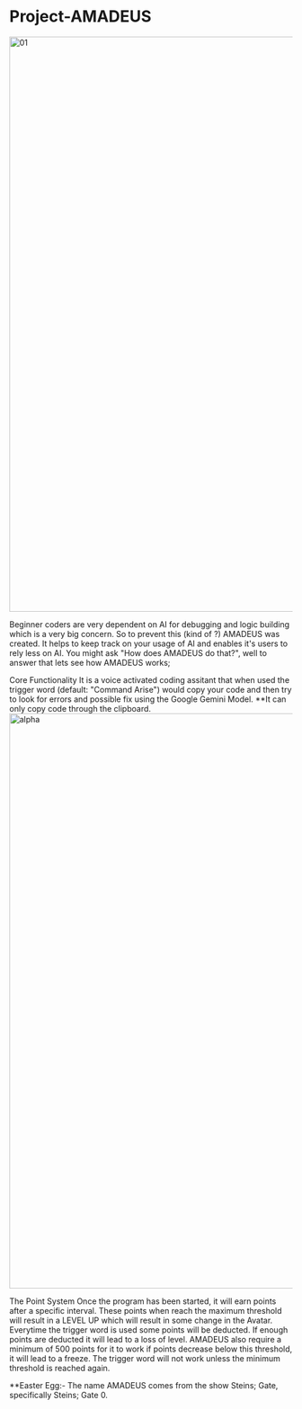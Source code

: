 # Project-AMADEUS
<img width="1024" height="1024" alt="01" src="https://github.com/user-attachments/assets/c7dd60f3-78ab-411e-8094-7634d64dbf62" />

Beginner coders are very dependent on AI for debugging and logic building which is a very big concern. So to prevent this (kind of ?) AMADEUS was created.
It helps to keep track on your usage of AI and enables it's users to rely less on AI. 
You might ask "How does AMADEUS do that?", well to answer that lets see how AMADEUS works;

Core Functionality
It is a voice activated coding assitant that when used the trigger word (default: "Command Arise") would copy your code and then try to look for errors and possible fix using the Google Gemini Model.
**It can only copy code through the clipboard.
<img width="1024" height="1024" alt="alpha" src="https://github.com/user-attachments/assets/6a9653c7-a0f1-4546-b621-d6214eb82dc7" />

The Point System
Once the program has been started, it will earn points after a specific interval. These points when reach the maximum threshold will result in a LEVEL UP which will result in some change in the Avatar.
Everytime the trigger word is used some points will be deducted. If enough points are deducted it will lead to a loss of level.
AMADEUS also require a minimum of 500 points for it to work if points decrease below this threshold, it will lead to a freeze. The trigger word will not work unless the minimum threshold is reached again.


**Easter Egg:- The name AMADEUS comes from the show Steins; Gate, specifically Steins; Gate 0.
